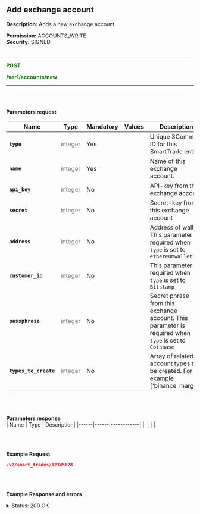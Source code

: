 ## Add exchange account<br>

**Description:** Adds a new exchange account<br>

**Permission:** ACCOUNTS_WRITE<br>
**Security:** SIGNED<br>
<br>

----------

<mark style="color:green;background-color:white" > **POST**

<mark style="color:green;background-color:white" > **/ver1/accounts/new**

----------
<br>
<br>

**Parameters request**<br>

| Name | Type |	Mandatory |	Values	| Description|
|------|------|-----------|-----------------|------------|
|**`type`**  | <mark style="color:grey;background-color:white"> integer | Yes |  | Unique 3Commas ID for this SmartTrade entity |
|**`name`**  | <mark style="color:grey;background-color:white"> integer | Yes |  | Name of this exchange account. |
|**`api_key`**  | <mark style="color:grey;background-color:white"> integer | No |  | API-key from this exchange account |
|**`secret`**  | <mark style="color:grey;background-color:white"> integer | No |  | Secret-key from this exchange account |
|**`address`**  | <mark style="color:grey;background-color:white"> integer | No |  | Address of wallet. This parameter is required when `type` is set to `ethereumwallet` |
|**`customer_id`**  | <mark style="color:grey;background-color:white"> integer | No |  | This parameter is required when `type` is set to `Bitstamp` |
|**`passphrase`**  | <mark style="color:grey;background-color:white"> integer | No |  | Secret phrase from this exchange account. This parameter is required when `type` is set to `Coinbase` |
|**`types_to_create`**  | <mark style="color:grey;background-color:white"> integer | No |  | Array of related account types to be created. For example ['binance_margin'] |

<br>
<br>

**Parameters response**<br>
| Name | Type |	Description|
|------|------|------------|
|**` `**| | |

<br>
<br>

**Example Request**<br>

```json
/v2/smart_trades/12345678
```
<br>
<br>

**Example Response and errors**<br>

<details>
<summary>Status: 200 OK</summary>
<br>

```json

```
